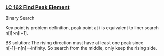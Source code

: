 ### [LC 162 Find Peak Element](https://cspiration.com/leetcodeClassification#10311)

Binary Search

Key point is problem definition, peak point at i is equivalent to liner search n[i]>n[i+1].

BS solution:
The rising direction must have at least one peak since n[-1]=n[n]=-infinity. So search from the middle, only keep the rising side.